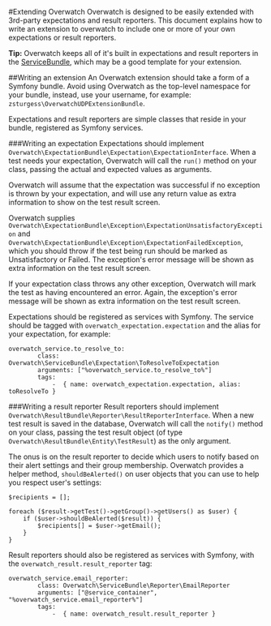 #Extending Overwatch
Overwatch is designed to be easily extended with 3rd-party expectations and result reporters. This document explains how to write an extension to overwatch to include one or more of your own expectations or result reporters.

**Tip:** Overwatch keeps all of it's built in expectations and result reporters in the [ServiceBundle](../../../src/Overwatch/ServiceBundle), which may be a good template for your extension.

##Writing an extension
An Overwatch extension should take a form of a Symfony bundle. Avoid using Overwatch as the top-level namespace for your bundle, instead, use your username, for example: `zsturgess\OverwatchUDPExtensionBundle`.

Expectations and result reporters are simple classes that reside in your bundle, registered as Symfony services.

###Writing an expectation
Expectations should implement `Overwatch\ExpectationBundle\Expectation\ExpectationInterface`. When a test needs your expectation, Overwatch will call the `run()` method on your class, passing the actual and expected values as arguments.

Overwatch will assume that the expectation was successful if no exception is thrown by your expectation, and will use any return value as extra information to show on the test result screen.

Overwatch supplies `Overwatch\ExpectationBundle\Exception\ExpectationUnsatisfactoryException` and `Overwatch\ExpectationBundle\Exception\ExpectationFailedException`, which you should throw if the test being run should be marked as Unsatisfactory or Failed. The exception's error message will be shown as extra information on the test result screen.

If your expectation class throws any other exception, Overwatch will mark the test as having encountered an error. Again, the exception's error message will be shown as extra information on the test result screen.

Expectations should be registered as services with Symfony. The service should be tagged with `overwatch_expectation.expectation` and the alias for your expectation, for example:
```
overwatch_service.to_resolve_to:                                               
        class: Overwatch\ServiceBundle\Expectation\ToResolveToExpectation
        arguments: ["%overwatch_service.to_resolve_to%"]
        tags:
            -  { name: overwatch_expectation.expectation, alias: toResolveTo }
``` 

###Writing a result reporter
Result reporters should implement `Overwatch\ResultBundle\Reporter\ResultReporterInterface`. When a new test result is saved in the database, Overwatch will call the `notify()` method on your class, passing the test result object (of type `Overwatch\ResultBundle\Entity\TestResult`) as the only argument.

The onus is on the result reporter to decide which users to notify based on their alert settings and their group membership. Overwatch provides a helper method, `shouldBeAlerted()` on user objects that you can use to help you respect user's settings:
```
$recipients = [];
        
foreach ($result->getTest()->getGroup()->getUsers() as $user) {
    if ($user->shouldBeAlerted($result)) {
        $recipients[] = $user->getEmail();
    }
}
```

Result reporters should also be registered as services with Symfony, with the `overwatch_result.result_reporter` tag:
```
overwatch_service.email_reporter:
        class: Overwatch\ServiceBundle\Reporter\EmailReporter
        arguments: ["@service_container", "%overwatch_service.email_reporter%"]
        tags:
            -  { name: overwatch_result.result_reporter }
```
